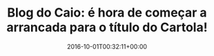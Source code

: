 ---
layout: post
title: "Blog do Caio: é hora de começar a arrancada para o título do Cartola!"
date: 2016-10-01T00:32:11+00:00
external_link: "http://globoesporte.globo.com/opiniao/caio-ribeiro/noticia/2016/09/blog-do-caio-e-hora-de-comecar-arrancada-para-o-titulo-do-cartola.html"
categories: news globo.com
---